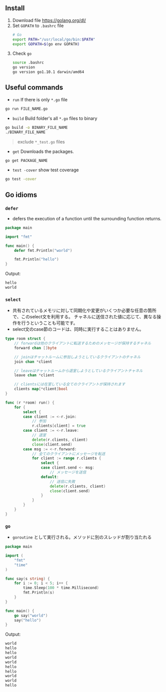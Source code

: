 ## Install

1. Download file https://golang.org/dl/
2. Set `GOPATH` to `.bashrc` file
    ```bash
    # Go
    export PATH="/usr/local/go/bin:$PATH"
    export GOPATH=$(go env GOPATH)
    ```
3. Check `go`
    ```bash
    source .bashrc
    go version
    go version go1.10.1 darwin/amd64
    ```

## Useful commands

* `run`
If there is only `*.go` file
```bash
go run FILE_NAME.go
```

* `build`
Build folder's all `*.go` files to binary
```bash
go build -o BINARY_FILE_NAME
./BINARY_FILE_NAME
```

> exclude `*_test.go` files

* `get`
Downloads the packages.
```bash
go get PACKAGE_NAME
```

* `test -cover`
show test coverage
```bash
go test -cover
```

## Go idioms

### `defer`
* defers the execution of a function until the surrounding function returns.

```go
package main

import "fmt"

func main() {
	defer fmt.Println("world")

	fmt.Println("hello")
}
```

Output:
```bash
hello
world
```


### `select`
* 共有されているメモリに対して同期化や変更がいくつか必要な任意の箇所で、このselect文を利用する。
チャネルに送信された値に応じて、異なる操作を行うということも可能です。
* select文のcase節のコードは、同時に実行することはありません。

```go
type room struct {
	// forwardは他のクライアントに転送するためのメッセージが保持するチャネル
	forward chan []byte

	// joinはチャットルームに参加しようとしているクライアントのチャネル
	join chan *client

	// leaveはチャットルームから退室しようとしているクライアントチャネル
	leave chan *client

	// clientsには在室している全てのクライアントが保持されます
	clients map[*client]bool
}

func (r *room) run() {
	for {
		select {
		case client := <-r.join:
			// 参加
			r.clients[client] = true
		case client := <-r.leave:
			// 退室
			delete(r.clients, client)
			close(client.send)
		case msg := <-r.forward:
			// 全てのクライアントにメッセージを転送
			for client := range r.clients {
				select {
				case client.send <- msg:
					// メッセージを送信
				default:
					// 送信に失敗
					delete(r.clients, client)
					close(client.send)
				}
			}
		}
	}
}
```

### `go`
* `goroutine` として実行される。メソッドに別のスレッドが割り当たれる

```go
package main

import (
	"fmt"
	"time"
)

func say(s string) {
	for i := 0; i < 5; i++ {
		time.Sleep(100 * time.Millisecond)
		fmt.Println(s)
	}
}

func main() {
	go say("world")
	say("hello")
}
```

Output:
```bash
world
hello
hello
world
world
hello
hello
world
world
hello
```
